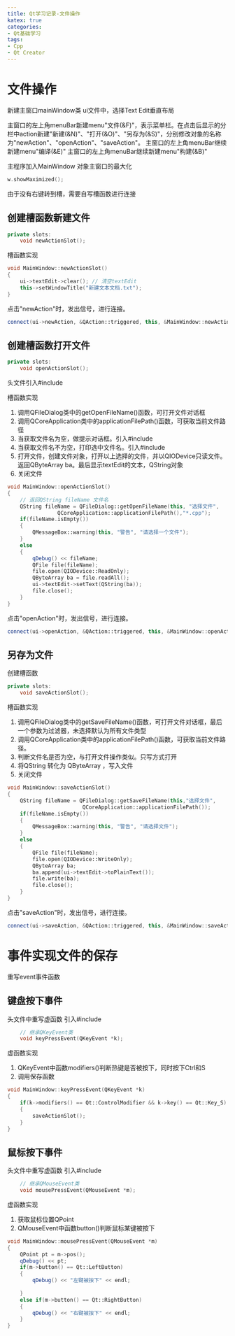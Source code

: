 ```yaml
---
title: Qt学习记录-文件操作
katex: true
categories: 
- Qt基础学习
tags:
- Cpp
- Qt Creator
---
```


# 文件操作
新建主窗口mainWindow类
ui文件中，选择Text Edit垂直布局

主窗口的左上角menuBar新建menu"文件(&F)"，表示菜单栏。在点击后显示的分栏中action新建"新建(&N)"、"打开(&O)"、"另存为(&S)"，分别修改对象的名称为"newAction"、"openAction"、"saveAction"。
主窗口的左上角menuBar继续新建menu"编译(&E)"
主窗口的左上角menuBar继续新建menu"构建(&B)"

主程序加入MainWindow 对象主窗口的最大化
```cpp
w.showMaximized();
```

由于没有右键转到槽，需要自写槽函数进行连接

## 创建槽函数新建文件
```cpp
private slots:
    void newActionSlot();
```
槽函数实现
```cpp
void MainWindow::newActionSlot()
{
    ui->textEdit->clear(); // 清空textEdit
    this->setWindowTitle("新建文本文档.txt");
}
```

点击"newAction"时，发出信号，进行连接。
```cpp
connect(ui->newAction, &QAction::triggered, this, &MainWindow::newActionSlot);
```

## 创建槽函数打开文件
```cpp
private slots:
    void openActionSlot();
```

头文件引入#include <QFileDialog>

槽函数实现
1. 调用QFileDialog类中的getOpenFileName()函数，可打开文件对话框
2. 调用QCoreApplication类中的applicationFilePath()函数，可获取当前文件路径
3. 当获取文件名为空，做提示对话框。引入#include <QMessageBox>
4. 当获取文件名不为空，打印选中文件名。引入#include <QDebug>
5. 打开文件，创建文件对象，打开以上选择的文件，并以QIODevice只读文件。返回QByteArray ba。最后显示textEdit的文本，QString对象
6. 关闭文件

```cpp
void MainWindow::openActionSlot()
{
    // 返回QString fileName 文件名
    QString fileName = QFileDialog::getOpenFileName(this, "选择文件",
                QCoreApplication::applicationFilePath(),"*.cpp"); 
    if(fileName.isEmpty())
    {
        QMessageBox::warning(this, "警告", "请选择一个文件");
    }
    else
    {
        qDebug() << fileName;
        QFile file(fileName);
        file.open(QIODevice::ReadOnly);
        QByteArray ba = file.readAll();
        ui->textEdit->setText(QString(ba));
        file.close();
    }
}
```

点击"openAction"时，发出信号，进行连接。
```cpp
connect(ui->openAction, &QAction::triggered, this, &MainWindow::openActionSlot);
```

## 另存为文件
创建槽函数
```cpp
private slots:
    void saveActionSlot();
```
槽函数实现
1. 调用QFileDialog类中的getSaveFileName()函数，可打开文件对话框，最后一个参数为过滤器，未选择默认为所有文件类型
2. 调用QCoreApplication类中的applicationFilePath()函数，可获取当前文件路径。
3. 判断文件名是否为空，与打开文件操作类似。只写方式打开
4. 将QString 转化为 QByteArray ，写入文件
5. 关闭文件
```cpp
void MainWindow::saveActionSlot()
{
    QString fileName = QFileDialog::getSaveFileName(this,"选择文件",
                        QCoreApplication::applicationFilePath());
    if(fileName.isEmpty())
    {
        QMessageBox::warning(this, "警告", "请选择文件");
    }
    else
    {
        QFile file(fileName);
        file.open(QIODevice::WriteOnly);
        QByteArray ba;
        ba.append(ui->textEdit->toPlainText());
        file.write(ba);
        file.close();
    }
}
```

点击"saveAction"时，发出信号，进行连接。
```cpp
connect(ui->saveAction, &QAction::triggered, this, &MainWindow::saveActionSlot);
```


# 事件实现文件的保存
重写event事件函数

## 键盘按下事件
头文件中重写虚函数
引入#include <QKeyEvent>
```cpp
    // 继承QKeyEvent类
    void keyPressEvent(QKeyEvent *k); 
```
虚函数实现
1. QKeyEvent中函数modifiers()判断热键是否被按下，同时按下Ctrl和S
2. 调用保存函数
```cpp
void MainWindow::keyPressEvent(QKeyEvent *k)
{
    if(k->modifiers() == Qt::ControlModifier && k->key() == Qt::Key_S)
    {
        saveActionSlot();
    }
}
```

## 鼠标按下事件
头文件中重写虚函数
引入#include <QMouseEvent>
```cpp
    // 继承QMouseEvent类
    void mousePressEvent(QMouseEvent *m); 
```
虚函数实现
1. 获取鼠标位置QPoint 
2. QMouseEvent中函数button()判断鼠标某键被按下
```cpp
void MainWindow::mousePressEvent(QMouseEvent *m)
{
    QPoint pt = m->pos();
    qDebug() << pt;
    if(m->button() == Qt::LeftButton)
    {
        qDebug() << "左键被按下" << endl;
        
    }
    else if(m->button() == Qt::RightButton)
    {
        qDebug() << "右键被按下" << endl;
    }
}
```